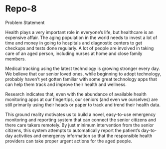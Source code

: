# Repo-8

Problem Statement

Health plays a very important role in everyone’s life, but healthcare is an expensive affair. The aging population in the world needs to invest a lot of time and money in going to hospitals and diagnostic centers to get checkups and tests done regularly. A lot of people are involved in taking care of an aged person, including nurses at home and close family members.

 

Medical tracking using the latest technology is growing stronger every day. We believe that our senior loved ones, while beginning to adopt technology, probably haven’t yet gotten familiar with some great technology apps that can help them track and improve their health and wellness.

 

Research indicates that, even with the abundance of available health monitoring apps at our fingertips, our seniors (and even we ourselves) are still primarily using their heads or paper to track and trend their health data.

 

This ground reality motivates us to build a novel, easy-to-use emergency monitoring and reporting system that can connect the senior citizens and there care takers remotely. By just minimum intervention from the senior citizens, this system attempts to automatically report the patient’s day-to-day activities and emergency information so that the responsible health providers can take proper urgent actions for the aged people.
